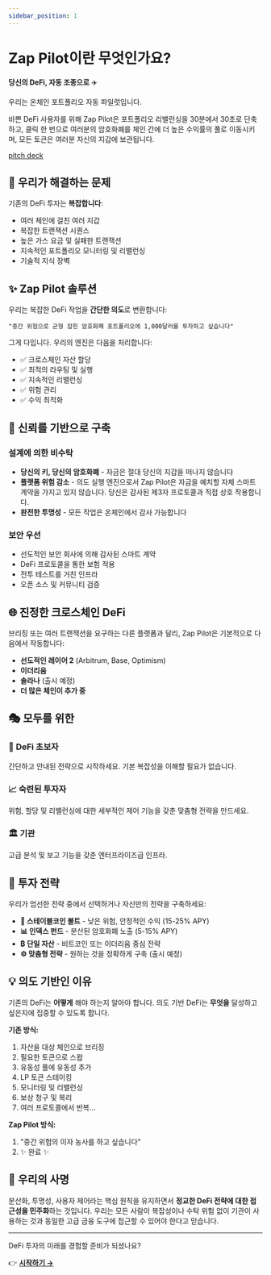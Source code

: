 ```yaml
---
sidebar_position: 1
---
```


# Zap Pilot이란 무엇인가요?

**당신의 DeFi, 자동 조종으로** ✈️

우리는 온체인 포트폴리오 자동 파일럿입니다.

바쁜 DeFi 사용자를 위해 Zap Pilot은 포트폴리오 리밸런싱을 30분에서 30초로 단축하고, 클릭 한 번으로
여러분의 암호화폐를 체인 간에 더 높은 수익률의 풀로 이동시키며, 모든 토큰은 여러분 자신의 지갑에
보관됩니다.

[pitch deck](https://www.storydoc.com/4631eef1a29ef2f29cea41c1b0ffb2c0/3e32d664-4e36-4e02-851c-47fa166e2682/6885c327196aa808558298eb)

## 🎯 우리가 해결하는 문제

기존의 DeFi 투자는 **복잡합니다**:

- 여러 체인에 걸친 여러 지갑
- 복잡한 트랜잭션 시퀀스
- 높은 가스 요금 및 실패한 트랜잭션
- 지속적인 포트폴리오 모니터링 및 리밸런싱
- 기술적 지식 장벽

## ✨ Zap Pilot 솔루션

우리는 복잡한 DeFi 작업을 **간단한 의도**로 변환합니다:

```
"중간 위험으로 균형 잡힌 암호화폐 포트폴리오에 1,000달러를 투자하고 싶습니다"
```

그게 다입니다. 우리의 엔진은 다음을 처리합니다:

- ✅ 크로스체인 자산 할당
- ✅ 최적의 라우팅 및 실행
- ✅ 지속적인 리밸런싱
- ✅ 위험 관리
- ✅ 수익 최적화

## 🔐 신뢰를 기반으로 구축

### 설계에 의한 비수탁

- **당신의 키, 당신의 암호화폐** - 자금은 절대 당신의 지갑을 떠나지 않습니다
- **플랫폼 위험 감소** - 의도 실행 엔진으로서 Zap Pilot은 자금을 예치할 자체 스마트 계약을 가지고
  있지 않습니다. 당신은 감사된 제3자 프로토콜과 직접 상호 작용합니다.
- **완전한 투명성** - 모든 작업은 온체인에서 감사 가능합니다

### 보안 우선

- 선도적인 보안 회사에 의해 감사된 스마트 계약
- DeFi 프로토콜을 통한 보험 적용
- 전투 테스트를 거친 인프라
- 오픈 소스 및 커뮤니티 검증

## 🌐 진정한 크로스체인 DeFi

브리징 또는 여러 트랜잭션을 요구하는 다른 플랫폼과 달리, Zap Pilot은 기본적으로 다음에서 작동합니다:

- **선도적인 레이어 2** (Arbitrum, Base, Optimism)
- **이더리움**
- **솔라나** (출시 예정)
- **더 많은 체인이 추가 중**

## 🎭 모두를 위한

### 🔰 **DeFi 초보자**

간단하고 안내된 전략으로 시작하세요. 기본 복잡성을 이해할 필요가 없습니다.

### 📈 **숙련된 투자자**

위험, 할당 및 리밸런싱에 대한 세부적인 제어 기능을 갖춘 맞춤형 전략을 만드세요.

### 🏛️ **기관**

고급 분석 및 보고 기능을 갖춘 엔터프라이즈급 인프라.

## 🚀 투자 전략

우리가 엄선한 전략 중에서 선택하거나 자신만의 전략을 구축하세요:

- **🏦 스테이블코인 볼트** - 낮은 위험, 안정적인 수익 (15-25% APY)
- **📊 인덱스 펀드** - 분산된 암호화폐 노출 (5-15% APY)
- **₿ 단일 자산** - 비트코인 또는 이더리움 중심 전략
- **⚙️ 맞춤형 전략** - 원하는 것을 정확하게 구축 (출시 예정)

## 💡 의도 기반인 이유

기존의 DeFi는 **어떻게** 해야 하는지 알아야 합니다. 의도 기반 DeFi는 **무엇을** 달성하고 싶은지에
집중할 수 있도록 합니다.

**기존 방식:**

1. 자산을 대상 체인으로 브리징
2. 필요한 토큰으로 스왑
3. 유동성 풀에 유동성 추가
4. LP 토큰 스테이킹
5. 모니터링 및 리밸런싱
6. 보상 청구 및 복리
7. 여러 프로토콜에서 반복...

**Zap Pilot 방식:**

1. "중간 위험의 이자 농사를 하고 싶습니다"
2. ✨ 완료 ✨

## 🎯 우리의 사명

분산화, 투명성, 사용자 제어라는 핵심 원칙을 유지하면서 **정교한 DeFi 전략에 대한 접근성을
민주화**하는 것입니다. 우리는 모든 사람이 복잡성이나 수탁 위험 없이 기관이 사용하는 것과 동일한 고급
금융 도구에 접근할 수 있어야 한다고 믿습니다.

---

DeFi 투자의 미래를 경험할 준비가 되셨나요?

👉 **[시작하기 →](./getting-started)**
